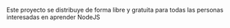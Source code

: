 Este proyecto se distribuye de forma libre y gratuita para todas las personas interesadas
en aprender NodeJS